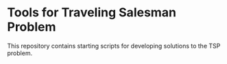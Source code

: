 # Tools for Traveling Salesman Problem

This repository contains starting scripts for developing solutions to the TSP problem.


